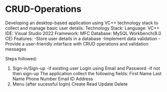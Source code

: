 # CRUD-Operations
Developing an desktop-based application using VC++ technology stack to collect and manage basic user details.
Technology Stack:
  Language: VC++
  IDE: Visual Studio 2022
  Framework: MFC 
  Database: MySQL Workbench(8.0 CE)
Features:
  -Store user details in a database
  -Implement data validation
  -Provide a user-friendly interface with CRUD operations and validation messages

Steps followed:
1. Sign-in/Sign-up
   -if existing user Login using Email and Password 
   -if not then sign-up
     The application collect the following fields:
        First Name
        Last Name
        Phone Number
        Email ID
        Address
2. Menu (after sucessful login)
     Create
     Read
     Update
     Delete
     

